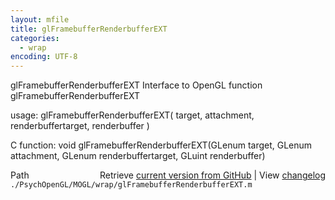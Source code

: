 ```yaml
---
layout: mfile
title: glFramebufferRenderbufferEXT
categories:
  - wrap
encoding: UTF-8
---
```


glFramebufferRenderbufferEXT  Interface to OpenGL function glFramebufferRenderbufferEXT

usage:  glFramebufferRenderbufferEXT\( target, attachment, renderbuffertarget, renderbuffer \)

C function:  void glFramebufferRenderbufferEXT\(GLenum target, GLenum attachment, GLenum renderbuffertarget, GLuint renderbuffer\)


<div class="code_header" style="text-align:right;">
  <span style="float:left;">Path&nbsp;&nbsp;</span> <span class="counter">Retrieve <a href=
  "https://raw.github.com/Psychtoolbox-3/Psychtoolbox-3/beta/./PsychOpenGL/MOGL/wrap/glFramebufferRenderbufferEXT.m">current version from GitHub</a> | View <a href=
  "https://github.com/Psychtoolbox-3/Psychtoolbox-3/commits/beta/./PsychOpenGL/MOGL/wrap/glFramebufferRenderbufferEXT.m">changelog</a></span>
</div>
<div class="code">
  <code>./PsychOpenGL/MOGL/wrap/glFramebufferRenderbufferEXT.m</code>
</div>
